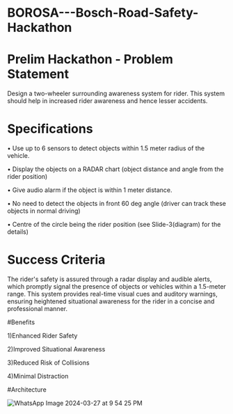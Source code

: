 # BOROSA---Bosch-Road-Safety-Hackathon 

# Prelim Hackathon - Problem Statement

Design a two-wheeler surrounding awareness system for rider. This system should help 
in increased rider awareness and hence lesser accidents.

# Specifications

• Use up to 6 sensors to detect objects within 1.5 meter radius of the vehicle.

• Display the objects on a RADAR chart (object distance and angle from the rider position)

• Give audio alarm if the object is within 1 meter distance.

• No need to detect the objects in front 60 deg angle (driver can track these objects in 
normal driving)

• Centre of the circle being the rider position (see Slide-3(diagram) for the details)

# Success Criteria

The rider's safety is assured through a radar display and audible alerts, which promptly signal the presence of objects or vehicles within a 1.5-meter range. This system provides real-time visual cues and auditory warnings, ensuring heightened situational awareness for the rider in a concise and professional manner.

#Benefits

1)Enhanced Rider Safety

2)Improved Situational Awareness

3)Reduced Risk of Collisions

4)Minimal Distraction

#Architecture

![WhatsApp Image 2024-03-27 at 9 54 25 PM](https://github.com/Mitali-Chavan/BOROSA---Bosch-Road-Safety-Hackathon/assets/162993032/9b2a3358-0804-47c2-b00d-5480c5e615d0)


